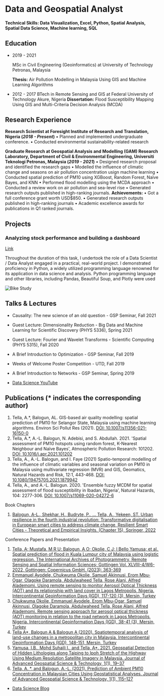 # Data and Geospatial Analyst

#### Technical Skills: Data Visualization, Excel, Python, Spatial Analysis, Spatial Data Science, Machine learning, SQL

## Education							       		
- 2019 - 2021

  MSc in Civil Engineering (Geoinformatics) at University of Technology Petronas, Malaysia

  **Thesis:** Air Pollution Modelling in Malaysia Using GIS and Machine Learning Algorithms	 			        		
- 2012 - 2017
  BTech in Remote Sensing and GIS at Federal University of Technology Akure, Nigeria
  **Dissertation:** Flood Susceptibility Mapping Using GIS and Multi-Criteria Decision Analysis (MCDA)
  
## Research Experience
**Research Scientist at Foresight Institute of Research and Translation, Nigeria (_2018 - Present_)**
•	Planned and implemented undergraduate conference.
•	Conducted environmental sustainability-related research


**Graduate Research at Geospatial Analysis and Modelling (GAM) Research Laboratory, Department of Civil & Environmental Engineering, Universiti Teknologi Petronas, Malaysia (_2019 - 2021_)**
•	Designed research proposal and identified the research gaps
•	Modelled the influence of climatic change and seasons on air pollution concentration usign machine learning
•	Conducted spatial prediction of PM10 using XGBoost, Random Forest, Naïve Bayes, and KNN
•	Performed flood modelling using the MCDA approach
•	Conducted a review work on air pollution and sea-level rise
•	Generated research outputs published in high-ranking journals. 
**Achievements:**
•	Got a full conference grant worth USD$850. 
•	Generated research outputs published in high-ranking journals 
•	Academic excellence awards for publications in Q1 ranked journals.




## Projects
### Analyzing stock performance and building a dashboard
[Link](https://github.com/AbdulwaheedT/Analyzing-stock-performance-and-building-a-dashboard.git)

Throughout the duration of this task, I undertook the role of a Data Scientist / Data Analyst engaged in a practical, real-world project. I demonstrated proficiency in Python, a widely utilized programming language renowned for its application in data science and analysis. Python programming language and other libraries, including Pandas, Beautiful Soup, and Plotly were used

![Bike Study](/assets/img/bike_study.jpeg)

## Talks & Lectures
- Causality: The new science of an old question - GSP Seminar, Fall 2021
- Guest Lecture: Dimensionality Reduction - Big Data and Machine Learning for Scientific Discovery (PHYS 5336), Spring 2021
- Guest Lecture: Fourier and Wavelet Transforms - Scientific Computing (PHYS 5315), Fall 2020
- A Brief Introduction to Optimization - GSP Seminar, Fall 2019
- Weeks of Welcome Poster Competition - UTD, Fall 2019
- A Brief Introduction to Networks - GSP Seminar, Spring 2019

- [Data Science YouTube](https://www.youtube.com/channel/UCa9gErQ9AE5jT2DZLjXBIdA)

## Publications (* indicates the corresponding author)
1.	Tella, A.*, Balogun, AL. GIS-based air quality modelling: spatial prediction of PM10 for Selangor State, Malaysia using machine learning algorithms. Environ Sci Pollut Res (2021). [DOI: 10.1007/s11356-021-16150-0 ](https://doi.org/10.1007/s11356-021-16150-0)
2.	Tella, A.*, A.-L. Balogun, N. Adebisi, and S. Abdullah. 2021. 'Spatial assessment of PM10 hotspots using random forest, K-Nearest Neighbour and Naïve Bayes', Atmospheric Pollution Research: 101202. [DOI: 10.1016/j.apr.2021.101202 ](https://doi.org/10.1016/j.apr.2021.101202)
3.	Tella, A., A.-L. Balogun, and I. Faye (2021) Spatio-temporal modelling of the influence of climatic variables and seasonal variation on PM10 in Malaysia using multivariate regression (MVR) and GIS, Geomatics, Natural Hazards and Risk, 12:1, 443-468. [DOI: 10.1080/19475705.2021.1879942](https://doi.org/10.1080/19475705.2021.1879942)
4.	Tella, A., and A.-L. Balogun. 2020. 'Ensemble fuzzy MCDM for spatial assessment of flood susceptibility in Ibadan, Nigeria', Natural Hazards, 104: 2277-306. [DOI: 10.1007/s11069-020-04272-6 ](https://doi.org/10.1007/s11069-020-04272-6)

Book Chapters
1.	[Balogun, A-L., Shekhar, H., Budryte, P., … Tella, A., Yekeen, ST. Urban resilience in the fourth industrial revolution: Transformative digitalisation in European smart cities to address climate change, Resilient Smart Cities - Theoretical and Empirical Insights. (Chapter 15), Springer, 2022  ](https://doi.org/10.1007/978-3-030-95037-8)

Conference Papers and Presentation
1.	[Tella, A; Mustafa, M R U; Balogun, A O; Okolie, C J; I Bello Yamusa; et al.  Spatial prediction of flood in Kuala Lumpur city of Malaysia using logistic regression. The International Archives of Photogrammetry, Remote Sensing and Spatial Information Sciences; Gottingen  Vol. XLVIII-4/W6-2022,  Gottingen: Copernicus GmbH. (2023): 363-369](https://isprs-archives.copernicus.org/articles/XLVIII-4-W6-2022/363/2023/)
2.	[Emmanuel Ayodele, Chukwuma Okolie, Samuel Akinnusi, Erom Mbu-Ogar, Olagoke Daramola, Abdulwaheed Tella, Rose Alani, Alfred Alademomi. Using remote sensing to monitor Aerosol Optical Thickness (AOT) and its relationship with land cover in Lagos Metropolis, Nigeria. Intercontinental Geoinformation Days (IGD), 117-120 (3), Mersin, Turkey](https://publish.mersin.edu.tr/index.php/igd/article/view/527)
3.	[Chukwuma Okolie, Emmanuel Ayodele, Erom Mbu-Ogar, Samuel Akinnusi, Olagoke Daramola, Abdulwaheed Tella, Rose Alani, Alfred Alademomi. Remote sensing approach for aerosol optical thickness (AOT) monitoring in relation to the road network in Lagos Metropolis, Nigeria. Intercontinental Geoinformation Days (IGD), 38-41 (3), Mersin, Turkey](https://publish.mersin.edu.tr/index.php/igd/article/view/506)
4.	[Tella A*, Balogun A & Balogun A (2020). Spatiotemporal analysis of land-use changes in a metropolitan city in Malaysia. Intercontinental Geoinformation Days (IGD), 148-151, Mersin, Turkey](http://193.255.128.114/index.php/igd/article/view/392)
5.	[Yamusa, I.B., Mohd Suhaili I., and Tella, A*. 2021. Geospatial Detection of Hidden Lithologies along Taiping to Ipoh Stretch of the Highway Using Medium Resolution Satellite Imagery in Malaysia. Journal of Advanced Geospatial Science & Technology, 1(1), 19–37](https://jagst.utm.my/index.php/jagst/article/view/2)
6.	[Tella, A. *, and Balogun, A.-L. (2021). Prediction of Ambient PM10 Concentration in Malaysian Cities Using Geostatistical Analyses. Journal of Advanced Geospatial Science & Technology, 1(1), 115–127](https://jagst.utm.my/index.php/jagst/article/view/9)


- [Data Science Blog](https://medium.com/@shawhin)

